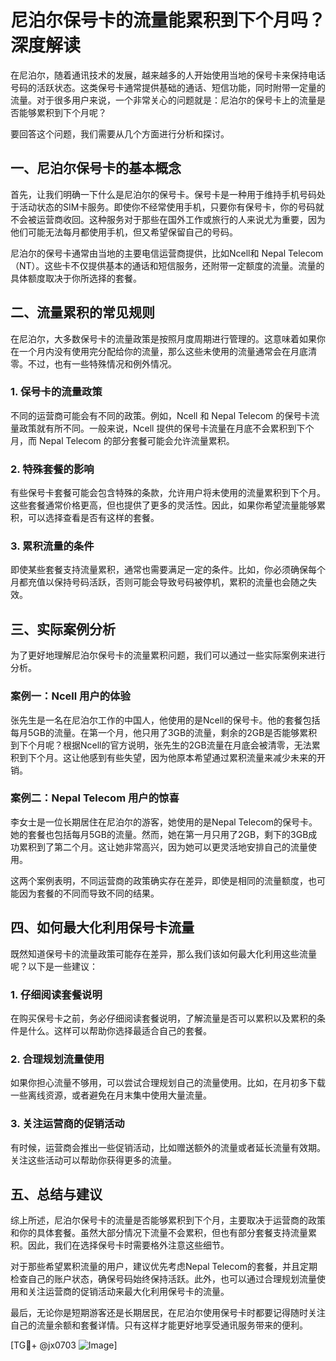 # 尼泊尔保号卡的流量能累积到下个月吗？深度解读

在尼泊尔，随着通讯技术的发展，越来越多的人开始使用当地的保号卡来保持电话号码的活跃状态。这类保号卡通常提供基础的通话、短信功能，同时附带一定量的流量。对于很多用户来说，一个非常关心的问题就是：尼泊尔的保号卡上的流量是否能够累积到下个月呢？

要回答这个问题，我们需要从几个方面进行分析和探讨。

## 一、尼泊尔保号卡的基本概念

首先，让我们明确一下什么是尼泊尔的保号卡。保号卡是一种用于维持手机号码处于活动状态的SIM卡服务。即使你不经常使用手机，只要你有保号卡，你的号码就不会被运营商收回。这种服务对于那些在国外工作或旅行的人来说尤为重要，因为他们可能无法每月都使用手机，但又希望保留自己的号码。

尼泊尔的保号卡通常由当地的主要电信运营商提供，比如Ncell和 Nepal Telecom（NT）。这些卡不仅提供基本的通话和短信服务，还附带一定额度的流量。流量的具体额度取决于你所选择的套餐。

## 二、流量累积的常见规则

在尼泊尔，大多数保号卡的流量政策是按照月度周期进行管理的。这意味着如果你在一个月内没有使用完分配给你的流量，那么这些未使用的流量通常会在月底清零。不过，也有一些特殊情况和例外情况。

### 1. 保号卡的流量政策

不同的运营商可能会有不同的政策。例如，Ncell 和 Nepal Telecom 的保号卡流量政策就有所不同。一般来说，Ncell 提供的保号卡流量在月底不会累积到下个月，而 Nepal Telecom 的部分套餐可能会允许流量累积。

### 2. 特殊套餐的影响

有些保号卡套餐可能会包含特殊的条款，允许用户将未使用的流量累积到下个月。这些套餐通常价格更高，但也提供了更多的灵活性。因此，如果你希望流量能够累积，可以选择查看是否有这样的套餐。

### 3. 累积流量的条件

即使某些套餐支持流量累积，通常也需要满足一定的条件。比如，你必须确保每个月都充值以保持号码活跃，否则可能会导致号码被停机，累积的流量也会随之失效。

## 三、实际案例分析

为了更好地理解尼泊尔保号卡的流量累积问题，我们可以通过一些实际案例来进行分析。

### 案例一：Ncell 用户的体验

张先生是一名在尼泊尔工作的中国人，他使用的是Ncell的保号卡。他的套餐包括每月5GB的流量。在第一个月，他只用了3GB的流量，剩余的2GB是否能够累积到下个月呢？根据Ncell的官方说明，张先生的2GB流量在月底会被清零，无法累积到下个月。这让他感到有些失望，因为他原本希望通过累积流量来减少未来的开销。

### 案例二：Nepal Telecom 用户的惊喜

李女士是一位长期居住在尼泊尔的游客，她使用的是Nepal Telecom的保号卡。她的套餐也包括每月5GB的流量。然而，她在第一月只用了2GB，剩下的3GB成功累积到了第二个月。这让她非常高兴，因为她可以更灵活地安排自己的流量使用。

这两个案例表明，不同运营商的政策确实存在差异，即使是相同的流量额度，也可能因为套餐的不同而导致不同的结果。

## 四、如何最大化利用保号卡流量

既然知道保号卡的流量政策可能存在差异，那么我们该如何最大化利用这些流量呢？以下是一些建议：

### 1. 仔细阅读套餐说明

在购买保号卡之前，务必仔细阅读套餐说明，了解流量是否可以累积以及累积的条件是什么。这样可以帮助你选择最适合自己的套餐。

### 2. 合理规划流量使用

如果你担心流量不够用，可以尝试合理规划自己的流量使用。比如，在月初多下载一些离线资源，或者避免在月末集中使用大量流量。

### 3. 关注运营商的促销活动

有时候，运营商会推出一些促销活动，比如赠送额外的流量或者延长流量有效期。关注这些活动可以帮助你获得更多的流量。

## 五、总结与建议

综上所述，尼泊尔保号卡的流量是否能够累积到下个月，主要取决于运营商的政策和你的具体套餐。虽然大部分情况下流量不会累积，但也有部分套餐支持流量累积。因此，我们在选择保号卡时需要格外注意这些细节。

对于那些希望累积流量的用户，建议优先考虑Nepal Telecom的套餐，并且定期检查自己的账户状态，确保号码始终保持活跃。此外，也可以通过合理规划流量使用和关注运营商的促销活动来最大化利用保号卡的流量。

最后，无论你是短期游客还是长期居民，在尼泊尔使用保号卡时都要记得随时关注自己的流量余额和套餐详情。只有这样才能更好地享受通讯服务带来的便利。

[TG💪+ @jx0703 ![Image](https://github.com/user-attachments/assets/dbca1d08-cadb-493c-b0ec-ad6f7a83f270)]